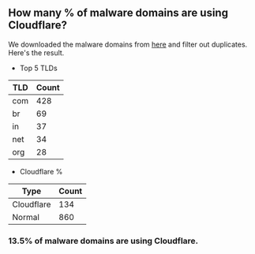 ## How many % of malware domains are using Cloudflare?


We downloaded the malware domains from [here](https://urlhaus.abuse.ch) and filter out duplicates.
Here's the result.


[//]: # (start replacement)


- Top 5 TLDs

| TLD | Count |
| --- | --- |
| com | 428 |
| br | 69 |
| in | 37 |
| net | 34 |
| org | 28 |


- Cloudflare %

| Type | Count |
| --- | --- |
| Cloudflare | 134 |
| Normal | 860 |


### 13.5% of malware domains are using Cloudflare.